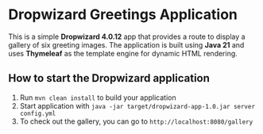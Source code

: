 # Dropwizard Greetings Application

This is a simple **Dropwizard 4.0.12** app that provides a route to display a gallery of six greeting images. The application is built using **Java 21** and uses **Thymeleaf** as the template engine for dynamic HTML rendering.

How to start the Dropwizard application
---

1. Run `mvn clean install` to build your application
2. Start application with `java -jar target/dropwizard-app-1.0.jar server config.yml`
3. To check out the gallery, you can go to `http://localhost:8080/gallery`

